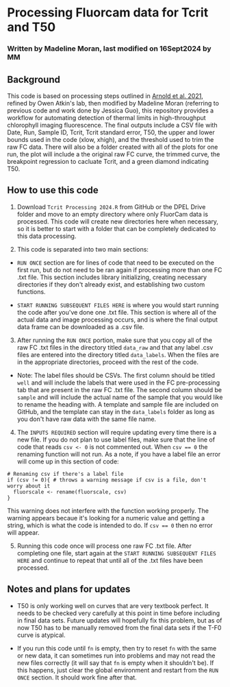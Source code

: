 # Processing Fluorcam data for Tcrit and T50
### Written by Madeline Moran, last modified on 16Sept2024 by MM

## Background
This code is based on processing steps outlined in [Arnold et al. 2021](https://doi.org/10.1071/FP20344), refined by Owen Atkin's lab, then modified by Madeline Moran (referring to previous code and work done by Jessica Guo), this repository provides a workflow for automating detection of thermal limits in high-throughput chlorophyll imaging fluorescence. The final outputs include a CSV file with Date, Run, Sample ID, Tcrit, Tcrit standard error, T50, the upper and lower bounds used in the code (xlow, xhigh), and the threshold used to trim the raw FC data. There will also be a folder created with all of the plots for one run, the plot will include a the original raw FC curve, the trimmed curve, the breakpoint regression to cacluate Tcrit, and a green diamond indicating T50.

## How to use this code
1.  Download `Tcrit Processing 2024.R` from GitHub or the DPEL Drive folder and move to an empty directory where only FluorCam data is processed. This code will create new directories here when necessary, so it is better to start with a folder that can be completely dedicated to this data processing.


2. This code is separated into two main sections:

-  `RUN ONCE` section are for lines of code that need to be executed on the first run, but do not need to be ran again if processing more than one FC .txt file. This section includes library initializing, creating necessary directories if they don't already exist, and establishing two custom functions.

-  `START RUNNING SUBSEQUENT FILES HERE` is where you would start running the code after you've done one .txt file. This section is where all of the actual data and image processing occurs, and is where the final output data frame can be downloaded as a .csv file.


3. After running the `RUN ONCE` portion, make sure that you copy all of the raw FC .txt files in the directory titled `data_raw` and that any label .csv files are entered into the directory titled `data_labels`. When the files are in the appropriate directories, proceed with the rest of the code.

-  Note: The label files should be CSVs. The first column should be titled `well` and will include the labels that were used in the FC pre-processing tab that are present in the raw FC .txt file. The second column should be `sample` and will include the actual name of the sample that you would like to rename the heading with. A template and sample file are included on GitHub, and the template can stay in the `data_labels` folder as long as you don't have raw data with the same file name.


4. The `INPUTS REQUIRED` section will require updating every time there is a new file. If you do not plan to use label files, make sure that the line of code that reads `csv <- 0` is not commented out. When `csv == 0` the renaming function will not run. As a note, if you have a label file an error will come up in this section of code:

```{r}
# Renaming csv if there's a label file
if (csv != 0){ # throws a warning message if csv is a file, don't worry about it
  fluorscale <- rename(fluorscale, csv)
}
```

This warning does not interfere with the function working properly. The warning appears becaue it's looking for a numeric value and getting a string, which is what the code is intended to do. If `csv == 0` then no error will appear.


5. Running this code once will process one raw FC .txt file. After completing one file, start again at the `START RUNNING SUBSEQUENT FILES HERE` and continue to repeat that until all of the .txt files have been processed.


## Notes and plans for updates
- T50 is only working well on curves that are very textbook perfect. It needs to be checked very carefully at this point in time before including in final data sets. Future updates will hopefully fix this problem, but as of now T50 has to be manually removed from the final data sets if the T-F0 curve is atypical.

- If you run this code until `fn` is empty, then try to reset `fn` with the same or new data, it can sometimes run into problems and may not read the new files correctly (it will say that `fn` is empty when it shouldn't be). If this happens, just clear the global environment and restart from the `RUN ONCE` section. It should work fine after that.
